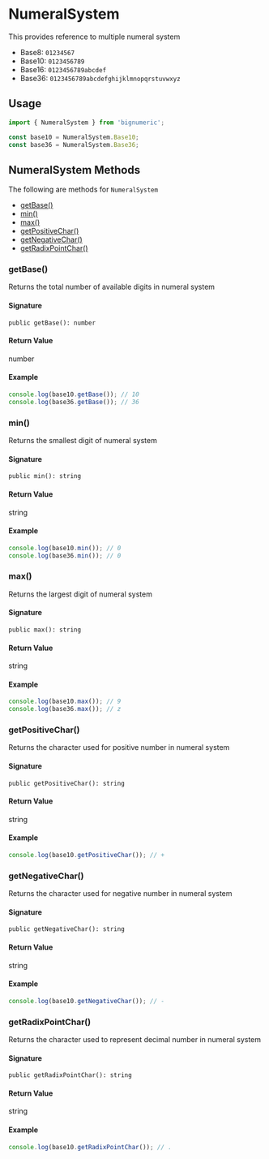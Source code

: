 # NumeralSystem

This provides reference to multiple numeral system
- Base8: `01234567`
- Base10: `0123456789`
- Base16: `0123456789abcdef`
- Base36: `0123456789abcdefghijklmnopqrstuvwxyz`

## Usage

```ts
import { NumeralSystem } from 'bignumeric';

const base10 = NumeralSystem.Base10;
const base36 = NumeralSystem.Base36;
```

## NumeralSystem Methods

The following are methods for `NumeralSystem`

- [getBase()](#getbase)
- [min()](#min)
- [max()](#max)
- [getPositiveChar()](#getpositivechar)
- [getNegativeChar()](#getnegativechar)
- [getRadixPointChar()](#getradixpointchar)

### getBase()

Returns the total number of available digits in numeral system

#### Signature

`public getBase(): number`

#### Return Value

number

#### Example

```ts
console.log(base10.getBase()); // 10
console.log(base36.getBase()); // 36
```

### min()

Returns the smallest digit of numeral system

#### Signature

`public min(): string`

#### Return Value

string

#### Example

```ts
console.log(base10.min()); // 0
console.log(base36.min()); // 0
```

### max()

Returns the largest digit of numeral system

#### Signature

`public max(): string`

#### Return Value

string

#### Example

```ts
console.log(base10.max()); // 9
console.log(base36.max()); // z
```

### getPositiveChar()

Returns the character used for positive number in numeral system

#### Signature

`public getPositiveChar(): string`

#### Return Value

string

#### Example

```ts
console.log(base10.getPositiveChar()); // +
```

### getNegativeChar()

Returns the character used for negative number in numeral system

#### Signature

`public getNegativeChar(): string`

#### Return Value

string

#### Example

```ts
console.log(base10.getNegativeChar()); // -
```

### getRadixPointChar()

Returns the character used to represent decimal number in numeral system

#### Signature

`public getRadixPointChar(): string`

#### Return Value

string

#### Example

```ts
console.log(base10.getRadixPointChar()); // .
```
